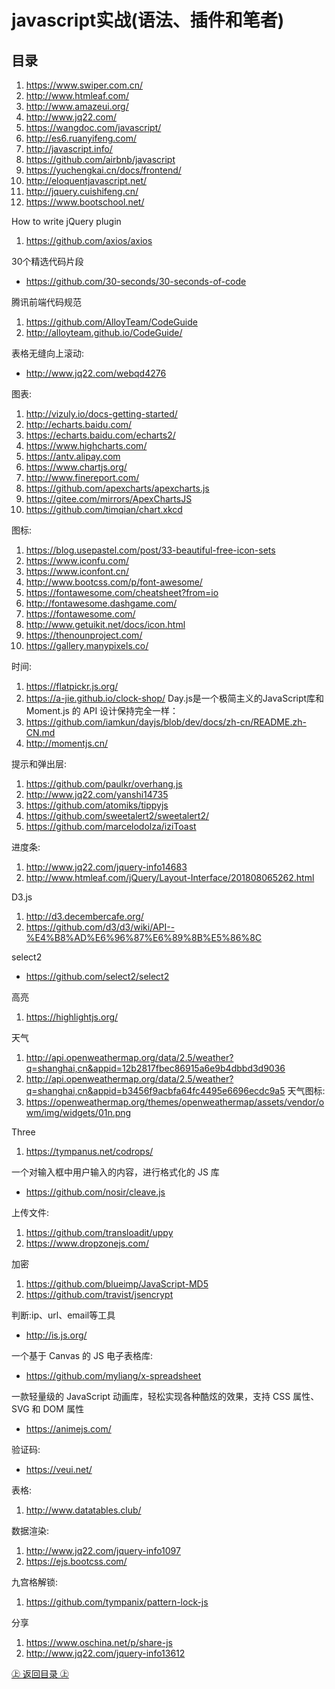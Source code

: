 javascript实战(语法、插件和笔者)
========================================================
## 目录

1. https://www.swiper.com.cn/
2. http://www.htmleaf.com/
3. http://www.amazeui.org/
3. http://www.jq22.com/
4. https://wangdoc.com/javascript/
5. http://es6.ruanyifeng.com/
6. http://javascript.info/
7. https://github.com/airbnb/javascript
8. https://yuchengkai.cn/docs/frontend/
9. http://eloquentjavascript.net/
10. http://jquery.cuishifeng.cn/
11. https://www.bootschool.net/

How to write jQuery plugin
1. https://github.com/axios/axios

30个精选代码片段
* https://github.com/30-seconds/30-seconds-of-code

腾讯前端代码规范
1. https://github.com/AlloyTeam/CodeGuide  
2. http://alloyteam.github.io/CodeGuide/

表格无缝向上滚动:
* http://www.jq22.com/webqd4276

图表:
1. http://vizuly.io/docs-getting-started/
2. http://echarts.baidu.com/
3. https://echarts.baidu.com/echarts2/
4. https://www.highcharts.com/
5. https://antv.alipay.com
6. https://www.chartjs.org/
7. http://www.finereport.com/
8. https://github.com/apexcharts/apexcharts.js
9. https://gitee.com/mirrors/ApexChartsJS
10. https://github.com/timqian/chart.xkcd

图标:
1. https://blog.usepastel.com/post/33-beautiful-free-icon-sets
2. https://www.iconfu.com/
3. https://www.iconfont.cn/
4. http://www.bootcss.com/p/font-awesome/
5. https://fontawesome.com/cheatsheet?from=io
6. http://fontawesome.dashgame.com/
7. https://fontawesome.com/
8. http://www.getuikit.net/docs/icon.html
9. https://thenounproject.com/
10. https://gallery.manypixels.co/

时间:
1. https://flatpickr.js.org/
2. https://a-jie.github.io/clock-shop/
Day.js是一个极简主义的JavaScript库和 Moment.js 的 API 设计保持完全一样：
3. https://github.com/iamkun/dayjs/blob/dev/docs/zh-cn/README.zh-CN.md
4. http://momentjs.cn/

提示和弹出层:
1. https://github.com/paulkr/overhang.js
2. http://www.jq22.com/yanshi14735
3. https://github.com/atomiks/tippyjs
4. https://github.com/sweetalert2/sweetalert2/
5. https://github.com/marcelodolza/iziToast

进度条:
1. http://www.jq22.com/jquery-info14683
2. http://www.htmleaf.com/jQuery/Layout-Interface/201808065262.html

D3.js
1. http://d3.decembercafe.org/
2. https://github.com/d3/d3/wiki/API--%E4%B8%AD%E6%96%87%E6%89%8B%E5%86%8C

select2
* https://github.com/select2/select2

高亮
1. https://highlightjs.org/

天气
1. http://api.openweathermap.org/data/2.5/weather?q=shanghai,cn&appid=12b2817fbec86915a6e9b4dbbd3d9036
2. http://api.openweathermap.org/data/2.5/weather?q=shanghai,cn&appid=b3456f9acbfa64fc4495e6696ecdc9a5
天气图标:
3. https://openweathermap.org/themes/openweathermap/assets/vendor/owm/img/widgets/01n.png

Three
1. https://tympanus.net/codrops/

一个对输入框中用户输入的内容，进行格式化的 JS 库
* https://github.com/nosir/cleave.js

上传文件:
1. https://github.com/transloadit/uppy
2. https://www.dropzonejs.com/

加密
1. https://github.com/blueimp/JavaScript-MD5
2. https://github.com/travist/jsencrypt

判断:ip、url、email等工具
* http://is.js.org/

一个基于 Canvas 的 JS 电子表格库:
* https://github.com/myliang/x-spreadsheet

一款轻量级的 JavaScript 动画库，轻松实现各种酷炫的效果，支持 CSS 属性、SVG 和 DOM 属性
* https://animejs.com/

验证码:
* https://veui.net/

表格:
1. http://www.datatables.club/

数据渲染:
1. http://www.jq22.com/jquery-info1097
2. https://ejs.bootcss.com/

九宫格解锁:
1. https://github.com/tympanix/pattern-lock-js

分享
1. https://www.oschina.net/p/share-js
2. http://www.jq22.com/jquery-info13612

[㊤ 返回目录 ㊤](#目录)
